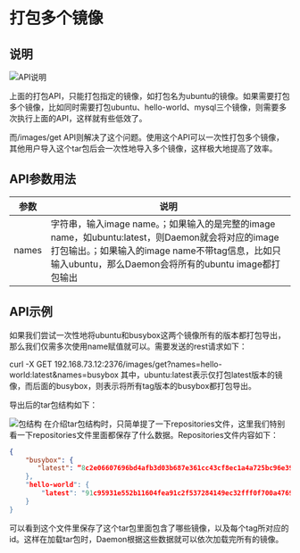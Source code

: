 # 打包多个镜像

## 说明

![API说明](C:\Users\93281\Desktop\c5639c46-6711-490f-8645-d77fdbfb9124.png)

上面的打包API，只能打包指定的镜像，如打包名为ubuntu的镜像。如果需要打包多个镜像，比如同时需要打包ubuntu、hello-world、mysql三个镜像，则需要多次执行上面的API，这样就有些低效了。

而/images/get API则解决了这个问题。使用这个API可以一次性打包多个镜像，其他用户导入这个tar包后会一次性地导入多个镜像，这样极大地提高了效率。

## API参数用法

| 参数  | 说明                                                         |
| ----- | ------------------------------------------------------------ |
| names | 字符串，输入image name。；如果输入的是完整的image name，如ubuntu:latest，则Daemon就会将对应的image打包输出。；如果输入的image name不带tag信息，比如只输入ubuntu，那么Daemon会将所有的ubuntu image都打包输出 |

## API示例

如果我们尝试一次性地将ubuntu和busybox这两个镜像所有的版本都打包导出，那么我们仅需多次使用name赋值就可以。需要发送的rest请求如下：

curl -X GET 192.168.73.12:2376/images/get?names=hello-world:latest&names=busybox
其中，ubuntu:latest表示仅打包latest版本的镜像，而后面的busybox，则表示将所有tag版本的busybox都打包导出。

导出后的tar包结构如下：

![包结构](C:\Users\93281\Desktop\9b9af39c-af48-4009-84d0-bad468755b55.png)
在介绍tar包结构时，只简单提了一下repositories文件，这里我们特别看一下repositories文件里面都保存了什么数据。Repositories文件内容如下：

```json
{
    "busybox": {
       "latest": “8c2e06607696bd4afb3d03b687e361cc43cf8ec1a4a725bc96e39f05ba97dd55"
    },
    "hello-world": {
        "latest": "91c95931e552b11604fea91c2f537284149ec32fff0f700a4769cfd31d7696ae"
    }
}
```

可以看到这个文件里保存了这个tar包里面包含了哪些镜像，以及每个tag所对应的id。这样在加载tar包时，Daemon根据这些数据就可以依次加载完所有的镜像。
